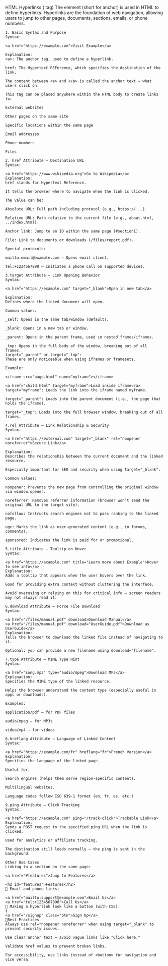 HTML Hyperlinks (<a> tag)
The <a> element (short for anchor) is used in HTML to define hyperlinks. Hyperlinks are the foundation of web navigation, allowing users to jump to other pages, documents, sections, emails, or phone numbers.

    1. Basic Syntax and Purpose
    Syntax:

    <a href="https://example.com">Visit Example</a>

    Explanation:
    <a>: The anchor tag, used to define a hyperlink.

    href: The Hypertext REFerence, which specifies the destination of the link.

    The content between <a> and </a> is called the anchor text — what users click on.

    This tag can be placed anywhere within the HTML body to create links to:

    External websites

    Other pages on the same site

    Specific locations within the same page

    Email addresses

    Phone numbers

    Files

    2. href Attribute – Destination URL
    Syntax:

    <a href="https://www.wikipedia.org">Go to Wikipedia</a>
    Explanation:
    href stands for Hypertext Reference.

    It tells the browser where to navigate when the link is clicked.

    The value can be:

    Absolute URL: Full path including protocol (e.g., https://...).

    Relative URL: Path relative to the current file (e.g., about.html, ../index.html).

    Anchor link: Jump to an ID within the same page (#section1).

    File: Link to documents or downloads (/files/report.pdf).

    Special protocols:

    mailto:email@example.com – Opens email client.

    tel:+1234567890 – Initiates a phone call on supported devices.

    3.target Attribute – Link Opening Behavior
    Syntax:

    <a href="https://example.com" target="_blank">Open in new tab</a>

    Explanation:
    Defines where the linked document will open.

    Common values:

    _self: Opens in the same tab/window (default).

    _blank: Opens in a new tab or window.

    _parent: Opens in the parent frame, used in nested frames/iframes.

    _top: Opens in the full body of the window, breaking out of all frames.
    target="_parent" or target="_top":
    These are only noticeable when using iframes or framesets.

    Example:

    <iframe src="page.html" name="myframe"></iframe>

    <a href="child.html" target="myframe">Load inside iframe</a>
    target="myframe": Loads the link into the iframe named myframe.

    target="_parent": Loads into the parent document (i.e., the page that holds the iframe).

    target="_top": Loads into the full browser window, breaking out of all frames.

    4.rel Attribute – Link Relationship & Security
    Syntax:

    <a href="https://external.com" target="_blank" rel="noopener noreferrer">Secure Link</a>

    Explanation:
    Describes the relationship between the current document and the linked resource.

    Especially important for SEO and security when using target="_blank".

    Common values:

    noopener: Prevents the new page from controlling the original window via window.opener.

    noreferrer: Removes referrer information (browser won’t send the original URL to the target site).

    nofollow: Instructs search engines not to pass ranking to the linked page.

    ugc: Marks the link as user-generated content (e.g., in forums, comments).

    sponsored: Indicates the link is paid for or promotional.

    5.title Attribute – Tooltip on Hover
    Syntax:

    <a href="https://example.com" title="Learn more about Example">Hover to see info</a>
    Explanation:
    Adds a tooltip that appears when the user hovers over the link.

    Good for providing extra context without cluttering the interface.

    Avoid overusing or relying on this for critical info — screen readers may not always read it.

    6.download Attribute – Force File Download
    Syntax:

    <a href="/files/manual.pdf" download>Download Manual</a>
    <a href="/files/manual.pdf" download="UserGuide.pdf">Download as UserGuide</a>
    Explanation:
    Tells the browser to download the linked file instead of navigating to it.

    Optional: you can provide a new filename using download="filename".

    7.type Attribute – MIME Type Hint
    Syntax:

    <a href="song.mp3" type="audio/mpeg">Download MP3</a>
    Explanation:
    Specifies the MIME type of the linked resource.

    Helps the browser understand the content type (especially useful in apps or downloads).

    Examples:

    application/pdf – for PDF files

    audio/mpeg – for MP3s

    video/mp4 – for videos

    8.hreflang Attribute – Language of Linked Content
    Syntax:

    <a href="https://example.com/fr" hreflang="fr">French Version</a>
    Explanation:
    Specifies the language of the linked page.

    Useful for:

    Search engines (helps them serve region-specific content).

    Multilingual websites.

    Language codes follow ISO 639-1 format (en, fr, es, etc.)

    9.ping Attribute – Click Tracking
    Syntax:

    <a href="https://example.com" ping="/track-click">Trackable Link</a>
    Explanation:
    Sends a POST request to the specified ping URL when the link is clicked.

    Used for analytics or affiliate tracking.

    The destination still loads normally — the ping is sent in the background.

    Other Use Cases
    Linking to a section on the same page:

    <a href="#features">Jump to Features</a>
    ...
    <h2 id="features">Features</h2>
    🔹 Email and phone links:

    <a href="mailto:support@example.com">Email Us</a>
    <a href="tel:+1234567890">Call Us</a>
    🔹 Making a hyperlink look like a button (with CSS):
    t
    <a href="/signup" class="btn">Sign Up</a>
    🚩Best Practices
    Always use rel="noopener noreferrer" when using target="_blank" to prevent security issues.

    Use clear anchor text — avoid vague links like "Click here."

    Validate href values to prevent broken links.

    For accessibility, use links instead of <button> for navigation and vice versa.
